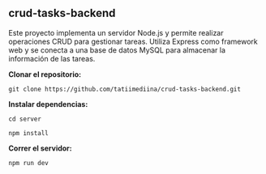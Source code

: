 ## crud-tasks-backend

Este proyecto implementa un servidor Node.js y permite realizar operaciones CRUD para gestionar tareas. Utiliza Express como framework web y se conecta a una base de datos MySQL para almacenar la información de las tareas.

**Clonar el repositorio:**

`git clone https://github.com/tatiimediina/crud-tasks-backend.git`

**Instalar dependencias:**

`cd server`

`npm install`

**Correr el servidor:**

`npm run dev`